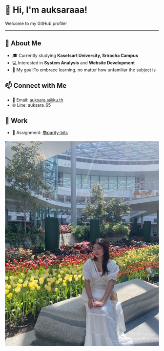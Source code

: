 # 👋 Hi, I'm auksaraaa!

Welcome to my GitHub profile! 

---
## 🌟 About Me
- 🎓 Currently studying **Kasetsart University, Sriracha Campus**
- 💻 Interested in **System Analysis** and **Website Development**
- 🎯 My goal:To embrace learning, no matter how unfamiliar the subject is
  
## 📫 Connect with Me
- 📧 Email: auksara.s@ku.th
- 🌐 Line: auksara_65

## 📁 Work 
- 📓 Assignment: [📚parity-bits](parity-bits.md)
  
![me](MEITU_20241110_191116000.jpg)
